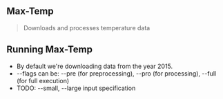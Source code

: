 ## Max-Temp
> Downloads and processes temperature data

## Running Max-Temp

* By default we're downloading data from the year 2015. 
* --flags can be: --pre (for preprocessing), --pro (for processing), --full (for full execution)
* TODO: --small, --large input specification



